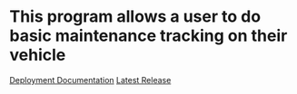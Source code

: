 # This program allows a user to do basic maintenance tracking on their vehicle

[Deployment Documentation](https://github.com/bjleatherman/CS690-Final/wiki/Deployment-Documentation)
[Latest Release](https://github.com/bjleatherman/CS690-Final/releases/tag/v1.0.0)
